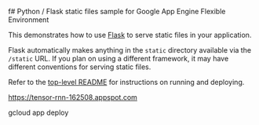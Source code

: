 f# Python / Flask static files sample for Google App Engine Flexible
  Environment

This demonstrates how to use [Flask](http://flask.pocoo.org/) to serve
static files in your application.

Flask automatically makes anything in the ``static`` directory
available via the ``/static`` URL. If you plan on using a different
framework, it may have different conventions for serving static files.

Refer to the [top-level README](../README.md) for instructions on
running and deploying.

https://tensor-rnn-162508.appspot.com

gcloud app deploy